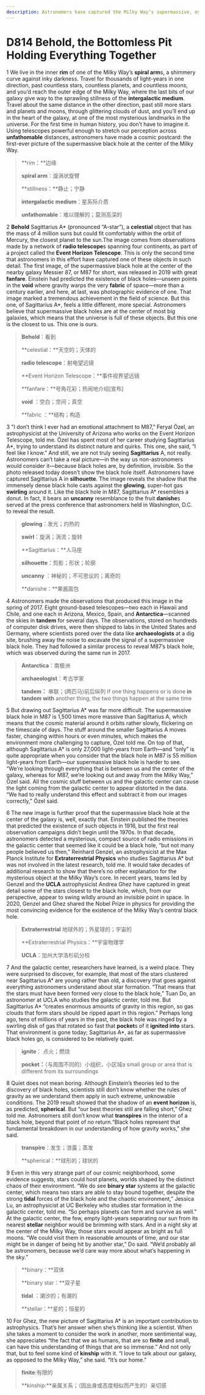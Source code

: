 ```yaml
---
description: Astronomers have captured the Milky Way’s supermassive, mysterious abyss, 27,000 light-years from Earth.
---
```


# D814 Behold, the Bottomless Pit Holding Everything Together
1 We live in the inner **rim** of one of the Milky Way’s **spiral arm**s, a shimmery curve against inky darkness. Travel for thousands of light-years in one direction, past countless stars, countless planets, and countless moons, and you’d reach the outer edge of the Milky Way, where the last bits of our galaxy give way to the sprawling stillness of the **intergalactic medium**. Travel about the same distance in the other direction, past still more stars and planets and moons, through glittering clouds of dust, and you’ll end up in the heart of the galaxy, at one of the most mysterious landmarks in the universe.
For the first time in human history, you don’t have to imagine it. Using telescopes powerful enough to stretch our perception across **unfathomable** distances, astronomers have made a cosmic postcard: the first-ever picture of the supermassive black hole at the center of the Milky Way.

> **rim：**边缘
 > 
> **spiral arm**：漩涡状旋臂
 > 
> **stillness：**静止；宁静
 > 
> **intergalactic medium**：星系际介质
 > 
> **unfathomable**：难以理解的；莫测高深的
 > 

2 **Behold** Sagittarius A* (pronounced “A-star”), a **celestial** object that has the mass of 4 million suns but could fit comfortably within the orbit of Mercury, the closest planet to the sun.The image comes from observations made by a network of **radio telescope**s spanning four continents, as part of a project called the **Event Horizon Telescope**. This is only the second time that astronomers in this effort have captured one of these objects in such detail. The first image, of the supermassive black hole at the center of the nearby galaxy Messier 87, or M87 for short, was released in 2019 with great **fanfare**. Einstein had predicted the existence of black holes—unseen points in the **void** where gravity warps the very **fabric** of space—more than a century earlier, and here, at last, was photographic evidence of one. That image marked a tremendous achievement in the field of science. But this one, of Sagittarius A*, feels a little different, more special. Astronomers believe that supermassive black holes are at the center of most big galaxies, which means that the universe is full of these objects. But this one is the closest to us. This one is ours.

> **Behold**：看到
 > 
> **celestial：**天空的；天体的
 > 
> **radio telescope**：射电望远镜
 > 
> **Event Horizon Telescope：**事件视界望远镜
 > 
> **fanfare：**号角花彩；热闹地介绍[宣布]
 > 
> **void** ：空白；空间；真空
 > 
> **fabric ：**结构；构造
 > 

3 "I don’t think I ever had an emotional attachment to M87,” Feryal Özel, an astrophysicist at the University of Arizona who works on the Event Horizon Telescope, told me. Özel has spent most of her career studying Sagittarius A*, trying to understand its distinct nature and quirks. This one, she said, “I feel like I know.”
And still, we are not truly seeing **Sagittarius** A, not really. Astronomers can’t take a real picture—in the way us non-astronomers would consider it—because black holes are, by definition, invisible. So the photo released today doesn’t show the black hole itself. Astronomers have captured Sagittarius A in **silhouette**. The image reveals the shadow that the immensely dense black hole casts against the **glowing**, super-hot gas **swirling** around it. Like the black hole in M87, Sagittarius A* resembles a donut. In fact, it bears an **uncanny** resemblance to the fruit **danishe**s served at the press conference that astronomers held in Washington, D.C. to reveal the result.

> **glowing**：发光；灼热的
 > 
> **swirl**：旋涡；涡流；旋转
 > 
> **Sagittarius：**人马座
 > 
> **silhouette**：剪影；形状；轮廓
 > 
> **uncanny** ：神秘的；不可思议的；离奇的
 > 
> **danishe：**果酱面包
 > 

4 Astronomers made the observations that produced this image in the spring of 2017. Eight ground-based telescopes—two each in Hawaii and Chile, and one each in Arizona, Mexico, Spain, and **Antarctica**—scanned the skies in **tandem** for several days. The observations, stored on hundreds of computer disk drives, were then shipped to labs in the United States and Germany, where scientists pored over the data like **archaeologists** at a dig site, brushing away the noise to excavate the signal of a supermassive black hole. They had followed a similar process to reveal M87’s black hole, which was observed during the same run in 2017.

> **Antarctica**：南极洲
 > 
> **archaeologist**：考古学家
 > 
> **tandem：** 串联；(两匹马)前后纵列 If one thing happens or is done **in tandem** **with** another thing, the two things happen at the same time
 > 

5 But drawing out Sagittarius A* was far more difficult. The supermassive black hole in M87 is 1,500 times more massive than Sagittarius A, which means that the cosmic material around it orbits rather slowly, flickering on the timescale of days. The stuff around the smaller Sagittarius A moves faster, changing within hours or even minutes, which makes the environment more challenging to capture, Özel told me. On top of that, although Sagittarius A* is only 27,000 light-years from Earth—and “only” is quite appropriate when you consider that the black hole in M87 is 55 million light-years from Earth—our supermassive black hole is harder to see. “We’re looking through everything that is between us and the center of the galaxy, whereas for M87, we’re looking out and away from the Milky Way,” Özel said. All the cosmic stuff between us and the galactic center can cause the light coming from the galactic center to appear distorted in the data. “We had to really understand this effect and subtract it from our images correctly,” Özel said.

6 The new image is further proof that the supermassive black hole at the center of the galaxy is, well, exactly that. Einstein published the theories that predicted the existence of such objects in 1916, but the first real observation campaigns didn’t begin until the 1970s. In that decade, astronomers detected a mysterious, compact source of radio emissions in the galactic center that seemed like it could be a black hole, “but not many people believed us then,” Reinhard Genzel, an astrophysicist at the Max Planck Institute for **Extraterrestrial Physics** who studies Sagittarius A* but was not involved in the latest research, told me. It would take decades of additional research to show that there’s no other explanation for the mysterious object at the Milky Way’s core. In recent years, teams led by Genzel and the **UCLA** astrophysicist Andrea Ghez have captured in great detail some of the stars closest to the black hole, which, from our perspective, appear to swing wildly around an invisible point in space. In 2020, Genzel and Ghez shared the Nobel Prize in physics for providing the most convincing evidence for the existence of the Milky Way’s central black hole.

> **Extraterrestrial** 地球外的；外星球的；宇宙的
 > 
> **Extraterrestrial Physics：**宇宙物理学
 > 
> **UCLA**：加州大学洛杉矶分校
 > 

7 And the galactic center, researchers have learned, is a weird place. They were surprised to discover, for example, that most of the stars clustered near Sagittarius A* are young rather than old, a discovery that goes against everything astronomers understand about star formation. “That means that the stars must have been formed very close to the black hole,” Tuan Do, an astronomer at UCLA who studies the galactic center, told me. But Sagittarius A* “creates enormous amounts of gravity in this region, so gas clouds that form stars should be ripped apart in this region.” Perhaps long ago, tens of millions of years in the past, the black hole was ringed by a swirling disk of gas that rotated so fast that **pocket**s of it **ignited into** stars. That environment is gone today; Sagittarius A*, as far as supermassive black holes go, is considered to be relatively quiet.

> **ignite**： 点火；燃烧
 > 
> **pocket：**（与周围不同的）小组织，小区域a small group or area that is different from its surroundings
 > 

8 Quiet does not mean boring. Although Einstein’s theories led to the discovery of black holes, scientists still don’t know whether the rules of gravity as we understand them apply in such extreme, unknowable conditions. The 2019 result showed that the shadow of an **event horizon** is, as predicted, **spherical**. But “our best theories still are falling short,” Ghez told me. Astronomers still don’t know what **transpires** in the interior of a black hole, beyond that point of no return.“Black holes represent that fundamental breakdown in our understanding of how gravity works,” she said.

> **transpire**：发生；泄露；蒸发
 > 
> **spherical：**球形的；球状的
 > 

9 Even in this very strange part of our cosmic neighborhood, some evidence suggests, stars could host planets, worlds shaped by the distinct chaos of their environment. “We do see **binary star** systems at the galactic center, which means two stars are able to stay bound together, despite the strong **tidal** forces of the black hole and the chaotic environment,” Jessica Lu, an astrophysicist at UC Berkeley who studies star formation in the galactic center, told me. “So perhaps planets can form and survive as well.” At the galactic center, the few, empty light-years separating our sun from its nearest **stellar** neighbor would be brimming with stars. And in a night sky at the center of the Milky Way, those stars would appear as bright as full moons. “We could visit them in reasonable amounts of time, and our star might be in danger of being hit by another star,” Do said. “We’d probably all be astronomers, because we’d care way more about what’s happening in the sky.”

> **binary：**双体
 > 
> **binary star：**双子星
 > 
> **tidal** ：潮汐的；有潮的
 > 
> **stellar：**星的；恒星的
 > 

10 For Ghez, the new picture of Sagittarius A* is an important contribution to astrophysics. That’s her answer when she’s thinking like a scientist. When she takes a moment to consider the work in another, more sentimental way, she appreciates “the fact that we as humans, that are so **finite** and small, can have this understanding of things that are so immense.” And not only that, but to feel some kind of **kinship** with it. “I love to talk about our galaxy, as opposed to the Milky Way,” she said. “It’s our home.”

> **finite**:有限的
 > 
> **kinship:**亲属关系；（因出身或态度相似而产生的）亲切感
 > 

